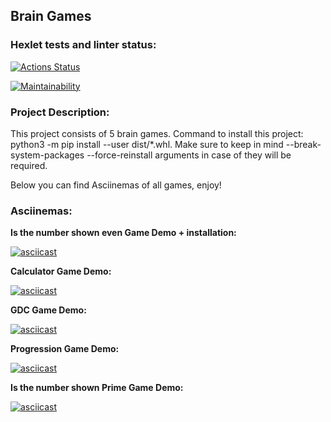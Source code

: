 ## Brain Games

### Hexlet tests and linter status:
[![Actions Status](https://github.com/NikitaVoitko/python-project-49/actions/workflows/hexlet-check.yml/badge.svg)](https://github.com/NikitaVoitko/python-project-49/actions)

[![Maintainability](https://api.codeclimate.com/v1/badges/02499bee5594c4ed9bfb/maintainability)](https://codeclimate.com/github/NikitaVoitko/python-project-49/maintainability)

### Project Description:

This project consists of 5 brain games. 
Command to install this project: python3 -m pip install --user dist/*.whl. Make sure to keep in mind  --break-system-packages --force-reinstall arguments in case of they will be required.

Below you can find Asciinemas of all games, enjoy!

### Asciinemas:

**Is the number shown even Game Demo + installation:**

[![asciicast](https://asciinema.org/a/LXVTznCJvEva0q6uv5xyqhAPg.svg)](https://asciinema.org/a/LXVTznCJvEva0q6uv5xyqhAPg)

**Calculator Game Demo:**

[![asciicast](https://asciinema.org/a/m2Y2a2Ofh86JlH6Kkh24S24IO.svg)](https://asciinema.org/a/m2Y2a2Ofh86JlH6Kkh24S24IO)

**GDC Game Demo:**

[![asciicast](https://asciinema.org/a/rDrcU2FBJpeea45TrVwJQ3MHJ.svg)](https://asciinema.org/a/rDrcU2FBJpeea45TrVwJQ3MHJ)

**Progression Game Demo:**

[![asciicast](https://asciinema.org/a/WsfEVAxM2ZfWMumWhZLmmct2r.svg)](https://asciinema.org/a/WsfEVAxM2ZfWMumWhZLmmct2r)

**Is the number shown Prime Game Demo:**

[![asciicast](https://asciinema.org/a/ditFWMeBs5qhNmN0W9BJvnXLC.svg)](https://asciinema.org/a/ditFWMeBs5qhNmN0W9BJvnXLC)